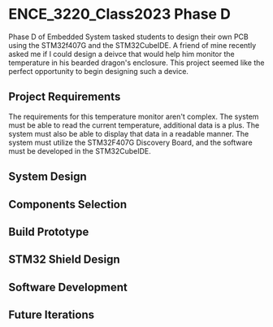 # **ENCE_3220_Class2023 Phase D**
Phase D of Embedded System tasked students to design their own PCB using the STM32f407G and the STM32CubeIDE. A friend of mine recently asked me if I could design a deivce that would help him monitor the temperature in his bearded dragon's enclosure. This project seemed like the perfect opportunity to begin designing such a device. 
## Project Requirements
The requirements for this temperature monitor aren't complex. The system must be able to read the current temperature, additional data is a plus. The system must also be able to display that data in a readable manner. The system must utilize the STM32F407G Discovery Board, and the software must be developed in the STM32CubeIDE. 
## System Design

## Components Selection

## Build Prototype

## STM32 Shield Design

## Software Development

## Future Iterations

